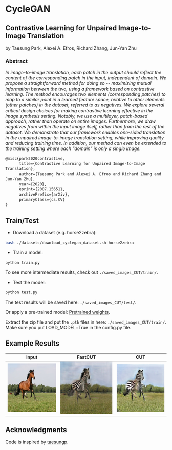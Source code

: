 # CycleGAN

## Contrastive Learning for Unpaired Image-to-Image Translation
by Taesung Park, Alexei A. Efros, Richard Zhang, Jun-Yan Zhu

### Abstract
_In image-to-image translation, each patch in the output should reflect the content of the corresponding patch in the input, independent of domain. We propose a straightforward method for doing so -- maximizing mutual information between the two, using a framework based on contrastive learning. The method encourages two elements (corresponding patches) to map to a similar point in a learned feature space, relative to other elements (other patches) in the dataset, referred to as negatives. We explore several critical design choices for making contrastive learning effective in the image synthesis setting. Notably, we use a multilayer, patch-based approach, rather than operate on entire images. Furthermore, we draw negatives from within the input image itself, rather than from the rest of the dataset. We demonstrate that our framework enables one-sided translation in the unpaired image-to-image translation setting, while improving quality and reducing training time. In addition, our method can even be extended to the training setting where each "domain" is only a single image._
```
@misc{park2020contrastive,
      title={Contrastive Learning for Unpaired Image-to-Image Translation}, 
      author={Taesung Park and Alexei A. Efros and Richard Zhang and Jun-Yan Zhu},
      year={2020},
      eprint={2007.15651},
      archivePrefix={arXiv},
      primaryClass={cs.CV}
}
```

## Train/Test

- Download a dataset (e.g. horse2zebra):
```bash
bash ./datasets/download_cyclegan_dataset.sh horse2zebra
```

- Train a model:
```bash
python train.py
```
To see more intermediate results, check out `./saved_images_CUT/train/`.
- Test the model:
```bash
python test.py
```

The test results will be saved here: `./saved_images_CUT/test/`.

Or apply a pre-trained model: [Pretrained weights](https://github.com/wcaine/Fast_CUT/releases/tag/v1.0).

Extract the zip file and put the `.pth` files in here: `./saved_images_CUT/train/`. Make sure you put LOAD_MODEL=True in the config.py file.

## Example Results

| Input | FastCUT | CUT |
| --- | --- | --- |
| ![horse](imgs/X_2.png) | ![fake zebra - FastCUT](imgs/Y_fake_2.png) | ![fake zebra - CUT](imgs/Y_fake_2-1.png) |

## Acknowledgments
Code is inspired by [taesungp](https://github.com/taesungp/contrastive-unpaired-translation).